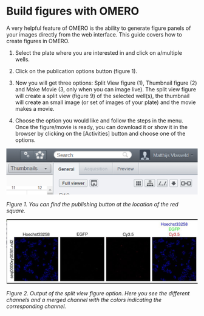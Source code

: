 # Build figures with OMERO

A very helpful feature of OMERO is the ability to generate figure panels of your images directly from the web interface. This guide covers how to create figures in OMERO.

1)  Select the plate where you are interested in and click on a/multiple wells.

2)  Click on the publication options button (figure 1).

3)  Now you will get three options: Split View figure (1), Thumbnail figure (2) and Make Movie (3, only when you can image live). The split view figure will create a split view (figure 9) of the selected well(s), the thumbnail will create an small image (or set of images of your plate) and the movie makes a movie.

4)  Choose the option you would like and follow the steps in the menu. Once the figure/movie is ready, you can download it or show it in the browser by clicking on the \[Activities\] button and choose one of the options.


![omero figure](images/omero-figure.png)

*Figure 1. You can find the publishing button at the location of the red square.*

![](images/media/image27.jpeg)

*Figure 2. Output of the split view figure option. Here you see the different channels and a merged channel with the colors indicating the corresponding channel.*